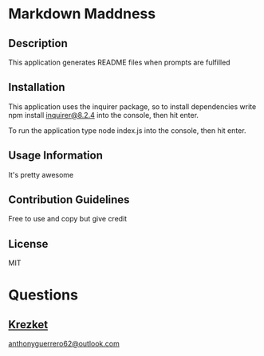 # Markdown Maddness 
## Description
This application generates README files when prompts are fulfilled 

## Installation
This application uses the inquirer package, so to install dependencies write npm install inquirer@8.2.4 into the console, then hit enter.

To run the application type node index.js into the console, then hit enter.
    
## Usage Information
It's pretty awesome 
    
## Contribution Guidelines
Free to use and copy but give credit 
    
## License
MIT 
    
# Questions
## [Krezket](https://github.com/krezket) 
anthonyguerrero62@outlook.com